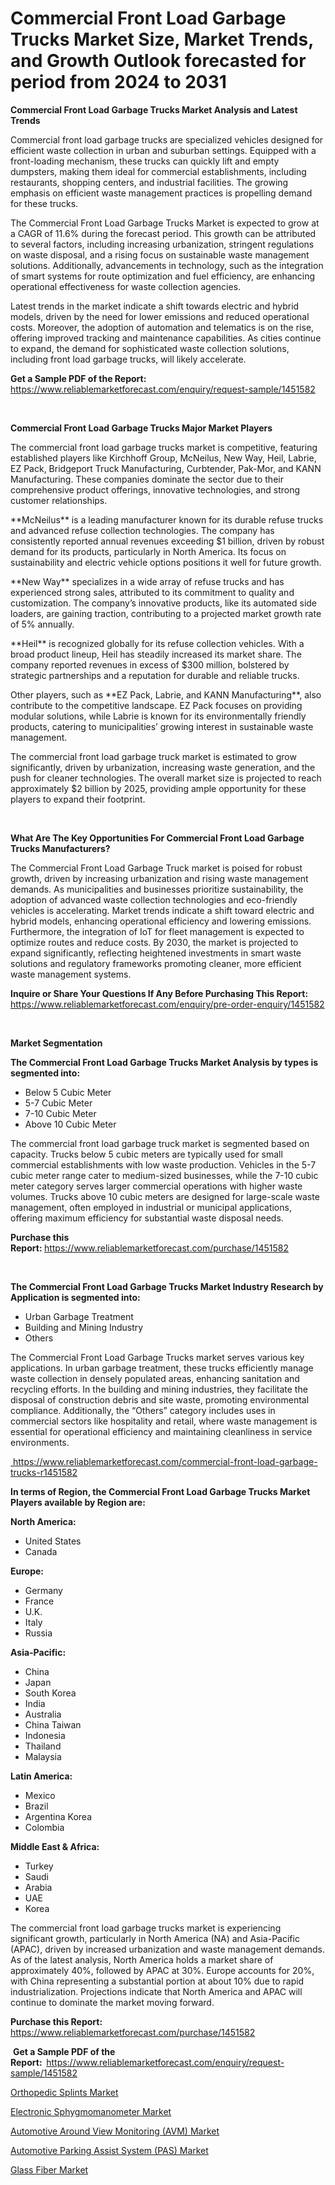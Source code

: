 <p><h1>Commercial Front Load Garbage Trucks Market Size, Market Trends, and Growth Outlook forecasted for period from 2024 to 2031</h1></p><p><strong>Commercial Front Load Garbage Trucks Market Analysis and Latest Trends</strong></p>
<p><p>Commercial front load garbage trucks are specialized vehicles designed for efficient waste collection in urban and suburban settings. Equipped with a front-loading mechanism, these trucks can quickly lift and empty dumpsters, making them ideal for commercial establishments, including restaurants, shopping centers, and industrial facilities. The growing emphasis on efficient waste management practices is propelling demand for these trucks.</p><p>The Commercial Front Load Garbage Trucks Market is expected to grow at a CAGR of 11.6% during the forecast period. This growth can be attributed to several factors, including increasing urbanization, stringent regulations on waste disposal, and a rising focus on sustainable waste management solutions. Additionally, advancements in technology, such as the integration of smart systems for route optimization and fuel efficiency, are enhancing operational effectiveness for waste collection agencies.</p><p>Latest trends in the market indicate a shift towards electric and hybrid models, driven by the need for lower emissions and reduced operational costs. Moreover, the adoption of automation and telematics is on the rise, offering improved tracking and maintenance capabilities. As cities continue to expand, the demand for sophisticated waste collection solutions, including front load garbage trucks, will likely accelerate.</p></p>
<p><strong>Get a Sample PDF of the Report:&nbsp;</strong> <a href="https://www.reliablemarketforecast.com/enquiry/request-sample/1451582?utm_campaign=1169&utm_medium=2&utm_source=Github&utm_content=ia&utm_term=03112024&utm_id=commercial-front-load-garbage-trucks">https://www.reliablemarketforecast.com/enquiry/request-sample/1451582</a></p>
<p>&nbsp;</p>
<p><strong>Commercial Front Load Garbage Trucks Major Market Players</strong></p>
<p><p>The commercial front load garbage trucks market is competitive, featuring established players like Kirchhoff Group, McNeilus, New Way, Heil, Labrie, EZ Pack, Bridgeport Truck Manufacturing, Curbtender, Pak-Mor, and KANN Manufacturing. These companies dominate the sector due to their comprehensive product offerings, innovative technologies, and strong customer relationships.</p><p>**McNeilus** is a leading manufacturer known for its durable refuse trucks and advanced refuse collection technologies. The company has consistently reported annual revenues exceeding $1 billion, driven by robust demand for its products, particularly in North America. Its focus on sustainability and electric vehicle options positions it well for future growth.</p><p>**New Way** specializes in a wide array of refuse trucks and has experienced strong sales, attributed to its commitment to quality and customization. The company’s innovative products, like its automated side loaders, are gaining traction, contributing to a projected market growth rate of 5% annually.</p><p>**Heil** is recognized globally for its refuse collection vehicles. With a broad product lineup, Heil has steadily increased its market share. The company reported revenues in excess of $300 million, bolstered by strategic partnerships and a reputation for durable and reliable trucks.</p><p>Other players, such as **EZ Pack, Labrie, and KANN Manufacturing**, also contribute to the competitive landscape. EZ Pack focuses on providing modular solutions, while Labrie is known for its environmentally friendly products, catering to municipalities’ growing interest in sustainable waste management.</p><p>The commercial front load garbage truck market is estimated to grow significantly, driven by urbanization, increasing waste generation, and the push for cleaner technologies. The overall market size is projected to reach approximately $2 billion by 2025, providing ample opportunity for these players to expand their footprint.</p></p>
<p>&nbsp;</p>
<p><strong>What Are The Key Opportunities For Commercial Front Load Garbage Trucks Manufacturers?</strong></p>
<p><p>The Commercial Front Load Garbage Truck market is poised for robust growth, driven by increasing urbanization and rising waste management demands. As municipalities and businesses prioritize sustainability, the adoption of advanced waste collection technologies and eco-friendly vehicles is accelerating. Market trends indicate a shift toward electric and hybrid models, enhancing operational efficiency and lowering emissions. Furthermore, the integration of IoT for fleet management is expected to optimize routes and reduce costs. By 2030, the market is projected to expand significantly, reflecting heightened investments in smart waste solutions and regulatory frameworks promoting cleaner, more efficient waste management systems.</p></p>
<p><strong>Inquire or Share Your Questions If Any Before Purchasing This Report:</strong> <a href="https://www.reliablemarketforecast.com/enquiry/pre-order-enquiry/1451582?utm_campaign=1169&utm_medium=2&utm_source=Github&utm_content=ia&utm_term=03112024&utm_id=commercial-front-load-garbage-trucks">https://www.reliablemarketforecast.com/enquiry/pre-order-enquiry/1451582</a></p>
<p>&nbsp;</p>
<p><strong>Market Segmentation</strong></p>
<p><strong>The Commercial Front Load Garbage Trucks Market Analysis by types is segmented into:</strong></p>
<p><ul><li>Below 5 Cubic Meter</li><li>5-7 Cubic Meter</li><li>7-10 Cubic Meter</li><li>Above 10 Cubic Meter</li></ul></p>
<p><p>The commercial front load garbage truck market is segmented based on capacity. Trucks below 5 cubic meters are typically used for small commercial establishments with low waste production. Vehicles in the 5-7 cubic meter range cater to medium-sized businesses, while the 7-10 cubic meter category serves larger commercial operations with higher waste volumes. Trucks above 10 cubic meters are designed for large-scale waste management, often employed in industrial or municipal applications, offering maximum efficiency for substantial waste disposal needs.</p></p>
<p><strong>Purchase this Report:&nbsp;</strong><a href="https://www.reliablemarketforecast.com/purchase/1451582?utm_campaign=1169&utm_medium=2&utm_source=Github&utm_content=ia&utm_term=03112024&utm_id=commercial-front-load-garbage-trucks">https://www.reliablemarketforecast.com/purchase/1451582</a></p>
<p>&nbsp;</p>
<p><strong>The Commercial Front Load Garbage Trucks Market Industry Research by Application is segmented into:</strong></p>
<p><ul><li>Urban Garbage Treatment</li><li>Building and Mining Industry</li><li>Others</li></ul></p>
<p><p>The Commercial Front Load Garbage Trucks market serves various key applications. In urban garbage treatment, these trucks efficiently manage waste collection in densely populated areas, enhancing sanitation and recycling efforts. In the building and mining industries, they facilitate the disposal of construction debris and site waste, promoting environmental compliance. Additionally, the “Others” category includes uses in commercial sectors like hospitality and retail, where waste management is essential for operational efficiency and maintaining cleanliness in service environments.</p></p>
<p><a href="https://www.reliablemarketforecast.com/commercial-front-load-garbage-trucks-r1451582?utm_campaign=1169&utm_medium=2&utm_source=Github&utm_content=ia&utm_term=03112024&utm_id=commercial-front-load-garbage-trucks">&nbsp;https://www.reliablemarketforecast.com/commercial-front-load-garbage-trucks-r1451582</a></p>
<p><strong>In terms of Region, the Commercial Front Load Garbage Trucks Market Players available by Region are:</strong></p>
<p>
    <p> <strong> North America: </strong>
        <ul>
            <li>United States</li>
            <li>Canada</li>
        </ul>
        </p> 
    <p> <strong> Europe: </strong>
        <ul>
            <li>Germany</li>
            <li>France</li>
            <li>U.K.</li>
            <li>Italy</li>
            <li>Russia</li>
        </ul>
        </p> 
    <p> <strong> Asia-Pacific: </strong>
        <ul>
            <li>China</li>
            <li>Japan</li>
            <li>South Korea</li>
            <li>India</li>
            <li>Australia</li>
            <li>China Taiwan</li>
            <li>Indonesia</li>
            <li>Thailand</li>
            <li>Malaysia</li>
        </ul>
        </p> 
    <p> <strong> Latin America: </strong>
        <ul>
            <li>Mexico</li>
            <li>Brazil</li>
            <li>Argentina Korea</li>
            <li>Colombia</li>
        </ul>
        </p> 
    <p> <strong> Middle East & Africa: </strong>
        <ul>
            <li>Turkey</li>
            <li>Saudi</li>
            <li>Arabia</li>
            <li>UAE</li>
            <li>Korea</li>
        </ul>
    </p>
    </p>
<p><p>The commercial front load garbage trucks market is experiencing significant growth, particularly in North America (NA) and Asia-Pacific (APAC), driven by increased urbanization and waste management demands. As of the latest analysis, North America holds a market share of approximately 40%, followed by APAC at 30%. Europe accounts for 20%, with China representing a substantial portion at about 10% due to rapid industrialization. Projections indicate that North America and APAC will continue to dominate the market moving forward.</p></p>
<p><strong>Purchase this Report: </strong><a href="https://www.reliablemarketforecast.com/purchase/1451582?utm_campaign=1169&utm_medium=2&utm_source=Github&utm_content=ia&utm_term=03112024&utm_id=commercial-front-load-garbage-trucks">https://www.reliablemarketforecast.com/purchase/1451582</a></p>
<p>&nbsp;<strong>Get a Sample PDF of the Report:&nbsp;&nbsp;</strong><a href="https://www.reliablemarketforecast.com/enquiry/request-sample/1451582?utm_campaign=1169&utm_medium=2&utm_source=Github&utm_content=ia&utm_term=03112024&utm_id=commercial-front-load-garbage-trucks">https://www.reliablemarketforecast.com/enquiry/request-sample/1451582</a></p>
<p><strong></strong></p>
<p><p><a href="https://issuu.com/reportprime-2/docs/orthopedic-splints-market-size-2030_d5625fd1260b04?utm_campaign=1169&utm_medium=2&utm_source=Github&utm_content=ia&utm_term=03112024&utm_id=commercial-front-load-garbage-trucks">Orthopedic Splints Market</a></p><p><a href="https://issuu.com/reportprime-2/docs/electronic-sphygmomanometer-market-_9725e077bd9e85?utm_campaign=1169&utm_medium=2&utm_source=Github&utm_content=ia&utm_term=03112024&utm_id=commercial-front-load-garbage-trucks">Electronic Sphygmomanometer Market</a></p><p><a href="https://github.com/bailee2qhthar/Market-Research-Report-List-1/blob/main/automotive-around-view-monitoring-avm-market.md?utm_campaign=1169&utm_medium=2&utm_source=Github&utm_content=ia&utm_term=03112024&utm_id=commercial-front-load-garbage-trucks">Automotive Around View Monitoring (AVM) Market</a></p><p><a href="https://github.com/nenitafam9o0/Market-Research-Report-List-1/blob/main/automotive-parking-assist-system-pas-market.md?utm_campaign=1169&utm_medium=2&utm_source=Github&utm_content=ia&utm_term=03112024&utm_id=commercial-front-load-garbage-trucks">Automotive Parking Assist System (PAS) Market</a></p><p><a href="https://medium.com/@topherrkyboe/the-market-for-glass-fiber-market-is-examined-in-this-report-along-with-the-factors-that-are-9d92e95de856?utm_campaign=1169&utm_medium=2&utm_source=Github&utm_content=ia&utm_term=03112024&utm_id=commercial-front-load-garbage-trucks">Glass Fiber Market</a></p></p>